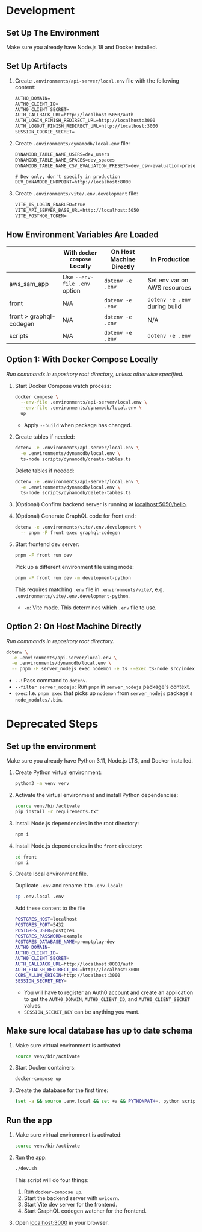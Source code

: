 # Development

## Set Up The Environment

Make sure you already have Node.js 18 and Docker installed.

## Set Up Artifacts

1. Create `.environments/api-server/local.env` file with the following content:

   ```txt
   AUTH0_DOMAIN=
   AUTH0_CLIENT_ID=
   AUTH0_CLIENT_SECRET=
   AUTH_CALLBACK_URL=http://localhost:5050/auth
   AUTH_LOGIN_FINISH_REDIRECT_URL=http://localhost:3000
   AUTH_LOGOUT_FINISH_REDIRECT_URL=http://localhost:3000
   SESSION_COOKIE_SECRET=
   ```

2. Create `.environments/dynamodb/local.env` file:

   ```txt
   DYNAMODB_TABLE_NAME_USERS=dev_users
   DYNAMODB_TABLE_NAME_SPACES=dev_spaces
   DYNAMODB_TABLE_NAME_CSV_EVALUATION_PRESETS=dev_csv-evaluation-presets

   # Dev only, don't specify in production
   DEV_DYNAMODB_ENDPOINT=http://localhost:8000
   ```

3. Create `.environments/vite/.env.development` file:

   ```txt
   VITE_IS_LOGIN_ENABLED=true
   VITE_API_SERVER_BASE_URL=http://localhost:5050
   VITE_POSTHOG_TOKEN=
   ```

## How Environment Variables Are Loaded

|                         | With `docker compose` Locally | On Host Machine Directly | In Production                 |
| ----------------------- | ----------------------------- | ------------------------ | ----------------------------- |
| aws_sam_app             | Use `--env-file .env` option  | `dotenv -e .env`         | Set env var on AWS resources  |
| front                   | N/A                           | `dotenv -e .env`         | `dotenv -e .env` during build |
| front > graphql-codegen | N/A                           | `dotenv -e .env`         | N/A                           |
| scripts                 | N/A                           | `dotenv -e .env`         | `dotenv -e .env`              |

## Option 1: With Docker Compose Locally

_Run commands in repository root directory, unless otherwise specified._

1. Start Docker Compose watch process:

   ```sh
   docker compose \
     --env-file .environments/api-server/local.env \
     --env-file .environments/dynamodb/local.env \
     up
   ```

   - Apply `--build` when package has changed.

2. Create tables if needed:

   ```sh
   dotenv -e .environments/api-server/local.env \
     -e .environments/dynamodb/local.env \
     ts-node scripts/dynamodb/create-tables.ts
   ```

   Delete tables if needed:

   ```sh
   dotenv -e .environments/api-server/local.env \
     -e .environments/dynamodb/local.env \
     ts-node scripts/dynamodb/delete-tables.ts
   ```

3. (Optional) Confirm backend server is running at [localhost:5050/hello](http://localhost:5050/hello).

4. (Optional) Generate GraphQL code for front end:

   ```sh
   dotenv -e .environments/vite/.env.development \
     -- pnpm -F front exec graphql-codegen
   ```

5. Start frontend dev server:

   ```sh
   pnpm -F front run dev
   ```

   Pick up a different environment file using mode:

   ```sh
   pnpm -F front run dev -m development-python
   ```

   This requires matching `.env` file in `.environments/vite/`, e.g. `.environments/vite/.env.development-python`.

   - `-m`: Vite mode. This determines which `.env` file to use.

## Option 2: On Host Machine Directly

_Run commands in repository root directory._

```sh
dotenv \
  -e .environments/api-server/local.env \
  -e .environments/dynamodb/local.env \
  -- pnpm -F server_nodejs exec nodemon -e ts --exec ts-node src/index.ts
```

- `--`: Pass command to `dotenv`.
- `--filter server_nodejs`: Run `pnpm` in `server_nodejs` package's context.
- `exec`: I.e. `pnpm exec` that picks up `nodemon` from `server_nodejs` package's `node_modules/.bin`.

# Deprecated Steps

## Set up the environment

Make sure you already have Python 3.11, Node.js LTS, and Docker installed.

1.  Create Python virtual environment:
    ```sh
    python3 -m venv venv
    ```
2.  Activate the virtual environment and install Python dependencies:
    ```sh
    source venv/bin/activate
    pip install -r requirements.txt
    ```
3.  Install Node.js dependencies in the root directory:
    ```sh
    npm i
    ```
4.  Install Node.js dependencies in the `front` directory:
    ```sh
    cd front
    npm i
    ```
5.  Create local environment file.

    Duplicate `.env` and rename it to `.env.local`:

    ```sh
    cp .env.local .env
    ```

    Add these content to the file

    ```sh
    POSTGRES_HOST=localhost
    POSTGRES_PORT=5432
    POSTGRES_USER=postgres
    POSTGRES_PASSWORD=example
    POSTGRES_DATABASE_NAME=promptplay-dev
    AUTH0_DOMAIN=
    AUTH0_CLIENT_ID=
    AUTH0_CLIENT_SECRET=
    AUTH_CALLBACK_URL=http://localhost:8000/auth
    AUTH_FINISH_REDIRECT_URL=http://localhost:3000
    CORS_ALLOW_ORIGIN=http://localhost:3000
    SESSION_SECRET_KEY=
    ```

    - You will have to register an Auth0 account and create an application to get the `AUTH0_DOMAIN`, `AUTH0_CLIENT_ID`, and `AUTH0_CLIENT_SECRET` values.
    - `SESSION_SECRET_KEY` can be anything you want.

## Make sure local database has up to date schema

1. Make sure virtual environment is activated:
   ```sh
   source venv/bin/activate
   ```
2. Start Docker containers:
   ```sh
   docker-compose up
   ```
3. Create the database for the first time:
   ```sh
   (set -a && source .env.local && set +a && PYTHONPATH=. python scripts/create_database.py)
   ```

## Run the app

1. Make sure virtual environment is activated:
   ```sh
   source venv/bin/activate
   ```
2. Run the app:

   ```sh
   ./dev.sh
   ```

   This script will do four things:

   1. Run `docker-compose up`.
   2. Start the backend server with `uvicorn`.
   3. Start Vite dev server for the frontend.
   4. Start GraphQL codegen watcher for the frontend.

3. Open [localhost:3000](http://localhost:3000) in your browser.
